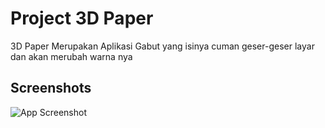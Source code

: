
# Project 3D Paper

3D Paper Merupakan Aplikasi Gabut yang isinya cuman geser-geser layar dan akan merubah warna nya


## Screenshots

![App Screenshot](https://i.postimg.cc/VkbWSVW3/Screenshot-20230103-232658.jpg)

